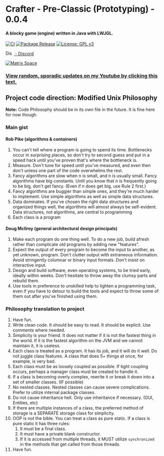 # Crafter - Pre-Classic (Prototyping) - 0.0.4
#### A blocky game (engine) written in Java with LWJGL.
[![CI](https://github.com/jordan4ibanez/Crafter-Java/actions/workflows/gradle-ci.yml/badge.svg)](https://github.com/jordan4ibanez/Crafter-Java/actions/workflows/gradle-ci.yml)
[![Package Release](https://github.com/jordan4ibanez/Crafter-Java/actions/workflows/gradle-publish.yml/badge.svg)](https://github.com/jordan4ibanez/Crafter-Java/actions/workflows/gradle-publish.yml)
[![License: GPL v3](https://img.shields.io/badge/License-GPLv3-blue.svg)](https://www.gnu.org/licenses/gpl-3.0)


<a href = https://discord.gg/dRPyvubfyg> <img src="https://assets-global.website-files.com/6257adef93867e50d84d30e2/636e0a69f118df70ad7828d4_icon_clyde_blurple_RGB.svg" width="27" height="15" alt="Discord Logo"> 
<font>- Discord</font>
</a>

[![Matrix Space](https://matrix.org/images/matrix-logo-white.svg)](https://matrix.to/#/#crafter:matrix.org)

### [View random, sporadic updates on my Youtube by clicking this text.](https://www.youtube.com/@Jordan4Ibanez)

## Project code direction: Modified Unix Philosophy
**Note:** Code Philosophy should be in its own file in the future. It is fine here for now though. 
### Main gist
#### Rob Pike (algorithms & containers)
1. You can't tell where a program is going to spend its time. Bottlenecks occur in surprising places, so don't try to second guess and put in a speed hack until you've proven that's where the bottleneck is.
2. Measure. Don't tune for speed until you've measured, and even then don't unless one part of the code overwhelms the rest.
3. Fancy algorithms are slow when n is small, and n is usually small. Fancy algorithms have big constants. Until you know that n is frequently going to be big, don't get fancy. (Even if n does get big, use Rule 2 first.)
4. Fancy algorithms are buggier than simple ones, and they're much harder to implement. Use simple algorithms as well as simple data structures.
5. Data dominates. If you've chosen the right data structures and organized things well, the algorithms will almost always be self-evident. Data structures, not algorithms, are central to programming
6. Each class is a program
#### Doug McIlroy (general architectural design principals)
1. Make each program do one thing well. To do a new job, build afresh rather than complicate old programs by adding new "features".
2. Expect the output of every program to become the input to another, as yet unknown, program. Don't clutter output with extraneous information. Avoid stringently columnar or binary input formats. Don't insist on interactive input.
3. Design and build software, even operating systems, to be tried early, ideally within weeks. Don't hesitate to throw away the clumsy parts and rebuild them.
4. Use tools in preference to unskilled help to lighten a programming task, even if you have to detour to build the tools and expect to throw some of them out after you've finished using them.

### Philosophy translation to project
1. Have fun.
2. Write clean code. It should be easy to read. It should be explicit. Use comments where needed.
3. Simplicity is your friend. It does not matter if it is not the fastest thing in the world. If it is the fastest algorithm on the JVM and we cannot maintain it, it is useless.
4. Each class is treated as a program. It has its job, and it will do it well. Do not juggle class features. A class that does 5+ things at once, for example, is very bad.
5. Each class must be as loosely coupled as possible. If tight coupling occurs, perhaps a manager class must be created to handle it.
6. If a class is becoming overly complex, rewrite it or break it down into a set of smaller classes. (IF possible)
7. No nested classes. Nested classes can cause severe complications. Prefer to utilize internal package classes.
8. Do not cause inheritance hell. Only use inheritance if necessary. (GUI, Entities, etc)
9. If there are multiple instances of a class, the preferred method of storage is a SEPARATE storage class for simplicity.
10. OOP is not the bible. You can treat a class as pure static. If a class is pure static it has three rules:
    1. It must be a final class.
    2. It must have a private blank constructor.
    3. If it is accessed from multiple threads, it MUST utilize ``synchronized`` in the methods that get called from those threads.
11. Have fun.